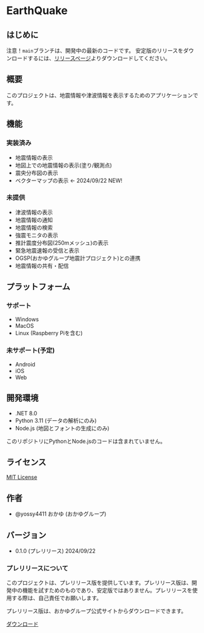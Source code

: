 # EarthQuake

## はじめに

注意！`main`ブランチは、開発中の最新のコードです。
安定版のリリースをダウンロードするには、[リリースページ](https://github.com/yossy4411/EarthQuake/releases)よりダウンロードしてください。

## 概要

このプロジェクトは、地震情報や津波情報を表示するためのアプリケーションです。

## 機能

### 実装済み

- 地震情報の表示
- 地図上での地震情報の表示(塗り/観測点)
- 震央分布図の表示
- ベクターマップの表示 ← 2024/09/22 NEW!

### 未提供

- 津波情報の表示
- 地震情報の通知
- 地震情報の検索
- 強震モニタの表示
- 推計震度分布図(250mメッシュ)の表示
- 緊急地震速報の受信と表示
- OGSP(おかゆグループ地震計プロジェクト)との連携
- 地震情報の共有・配信

## プラットフォーム

### サポート

- Windows
- MacOS
- Linux (Raspberry Piを含む)

### 未サポート(予定)

- Android
- iOS
- Web

## 開発環境

- .NET 8.0
- Python 3.11 (データの解析にのみ)
- Node.js (地図とフォントの生成にのみ)

このリポジトリにPythonとNode.jsのコードは含まれていません。

## ライセンス

[MIT License](LICENSE)

## 作者

- @yossy4411 おかゆ (おかゆグループ)

## バージョン

- 0.1.0 (プレリリース) 2024/09/22

### プレリリースについて

このプロジェクトは、プレリリース版を提供しています。プレリリース版は、開発中の機能を試すためのものであり、安定版ではありません。プレリリースを使用する際は、自己責任でお願いします。

プレリリース版は、おかゆグループ公式サイトからダウンロードできます。

[ダウンロード](https://archive.okayugroup.com/public/earthquake/desktop/)
